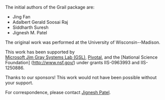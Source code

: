 The initial authors of the Grail package are: 

* Jing Fan
* Adalbert Gerald Soosai Raj
* Siddharth Suresh
* Jignesh M. Patel

The original work was performed at the University of Wisconsin--Madison. 

This work has been supported by  
[Microsoft Jim  Gray  Systems Lab  (GSL)](http://pivotal.io/), 
[Pivotal](http://pivotal.io/), and 
the [National Science Foundation] (http://www.nsf.gov/) under grants IIS-0963993 and IIS-1250886.

Thanks to our sponsors! This work would not have been possible without your support.

For correspondence, please contact [Jignesh Patel](http://www.cs.wisc.edu/~jignesh/).
